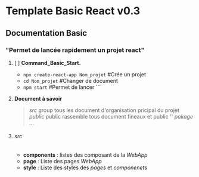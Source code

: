 # Template Basic React v0.3
## Documentation Basic 
### "Permet de lancée rapidement un projet react"

1.  [ ] **Command_Basic_Start.**
    -   ```npx create-react-app Nom_projet``` #Crée un projet
    -   ```cd Nom_projet``` #Changer de document
    -   ```npm start``` #Permet de lancer ```

2.  **Document à savoir**
    >   *src* group tous les document d'organisation pricipal du projet
    >   *public* public rassemble tous document fineaux et public ''
    >   *pakage* ...

3. ###### src
    -   **components** : listes des composant de la *WebApp*
    -   **page** : Liste des pages *WebApp*
    -   **style** : Liste des styles des *pages* et *componenets*  